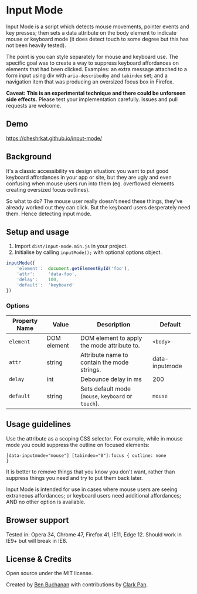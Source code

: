 # Input Mode

Input Mode is a script which detects mouse movements, pointer events and key presses; then sets a data attribute on the body element to indicate mouse or keyboard mode (it does detect touch to some degree but this has not been heavily tested).

The point is you can style separately for mouse and keyboard use. The specific goal was to create a way to suppress keyboard affordances on elements that had been clicked. Examples: an extra message attached to a form input using div with `aria-describedby` and `tabindex` set; and a navigation item that was producing an oversized focus box in Firefox.

**Caveat: This is an experimental technique and there could be unforseen side effects.** Please test your implementation carefully. Issues and pull requests are welcome.

## Demo

https://cheshrkat.github.io/input-mode/

## Background

It's a classic accessibility vs design situation: you want to put good keyboard affordances in your app or site, but they are ugly and even confusing when mouse users run into them (eg. overflowed elements creating oversized focus outlines).

So what to do? The mouse user really doesn't need these things, they've already worked out they can click. But the keyboard users desperately need them. Hence detecting input mode.

## Setup and usage

1. Import `dist/input-mode.min.js` in your project.
2. Initialise by calling `inputMode();` with optional options object.

```javascript
inputMode({
    'element':	document.getElementById('foo'),
    'attr': 	'data-foo',
    'delay': 	100,
    'default':  'keyboard'
})
```

### Options

| Property Name | Value | Description |  Default  |
| --- | --- | --- | --- |
| `element` | DOM element | DOM element to apply the mode attribute to. | `<body>` |
| `attr` | string | Attribute name to contain the mode strings. | data-inputmode | 
| `delay` | int | Debounce delay in ms | 200 |
| `default` | string | Sets default mode (`mouse`, `keyboard` or `touch`). | `mouse` |


## Usage guidelines

Use the attribute as a scoping CSS selector. For example, while in mouse mode you could suppress the outline on focused elements:

<code>[data-inputmode="mouse"] [tabindex="0"]:focus { outline: none }</code>

It is better to remove things that you know you don't want, rather than suppress things you need and try to put them back later. 

Input Mode is intended for use in cases where mouse users are seeing extraneous affordances; or keyboard users need additional affordances; AND no other option is available.

## Browser support

Tested in: Opera 34, Chrome 47, Firefox 41, IE11, Edge 12. Should work in IE9+ but will break in IE8.

## License &amp; Credits

Open source under the MIT license. 

Created by <a href="https://twitter.com/200okpublic">Ben Buchanan</a> with contributions by <a href="https://twitter.com/clarkpan">Clark Pan</a>.
